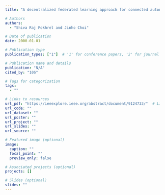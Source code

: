 ```yaml
---
title: "A decentralized federated learning approach for connected autonomous vehicles"

# Authors
authors:
  - "Shiva Raj Pokhrel and Jinho Choi"

# Date of publication
date: 2000-01-01

# Publication type
publication_types: ["1"]  # '1' for conference papers, '2' for journal articles, '3' for preprints

# Publication name and details
publication: "N/A"
cited_by: "106"

# Tags for categorization
tags:
  - ""

# Links to resources
url_pdf: "https://ieeexplore.ieee.org/abstract/document/9124733/"  # Link to the resource
url_code: ""
url_dataset: ""
url_poster: ""
url_project: ""
url_slides: ""
url_source: ""

# Featured image (optional)
image:
  caption: ""
  focal_point: ""
  preview_only: false

# Associated projects (optional)
projects: []

# Slides (optional)
slides: ""
---
```

